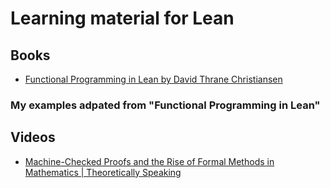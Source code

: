 # Learning material for Lean

## Books
- [Functional Programming in Lean by David Thrane Christiansen](https://bit.ly/3tFnHoJ)

### My examples adpated from "Functional Programming in Lean"
  
## Videos

- [Machine-Checked Proofs and the Rise of Formal Methods in Mathematics | Theoretically Speaking](https://www.youtube.com/watch?v=ekYeqvMcaWQ)
